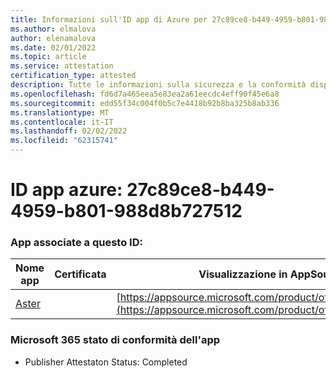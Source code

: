 ```yaml
---
title: Informazioni sull'ID app di Azure per 27c89ce8-b449-4959-b801-988d8b727512
ms.author: elmalova
author: elenamalova
ms.date: 02/01/2022
ms.topic: article
ms.service: attestation
certification_type: attested
description: Tutte le informazioni sulla sicurezza e la conformità disponibili per 27c89ce8-b449-4959-b801-988d8b727512.
ms.openlocfilehash: fd6d7a465eea5e83ea2a61eecdc4eff90f45e6a8
ms.sourcegitcommit: edd55f34c004f0b5c7e4418b92b8ba325b8ab336
ms.translationtype: MT
ms.contentlocale: it-IT
ms.lasthandoff: 02/02/2022
ms.locfileid: "62315741"
---
```

# <a name="azure-app-id-27c89ce8-b449-4959-b801-988d8b727512"></a>ID app azure: 27c89ce8-b449-4959-b801-988d8b727512


### <a name="apps-associated-with-this-id"></a>App associate a questo ID:
| **Nome app** | **Certificata** | **Visualizzazione in AppSource** |
|--------------|---------------|-----------------------|
| [Aster](https://docs.microsoft.com/microsoft-365-app-certification/forward/WA200002379) |  | [https://appsource.microsoft.com/product/office/WA200002379](https://appsource.microsoft.com/product/office/WA200002379) |

### <a name="microsoft-365-app-compliance-status"></a>Microsoft 365 stato di conformità dell'app
- Publisher Attestaton Status: Completed
